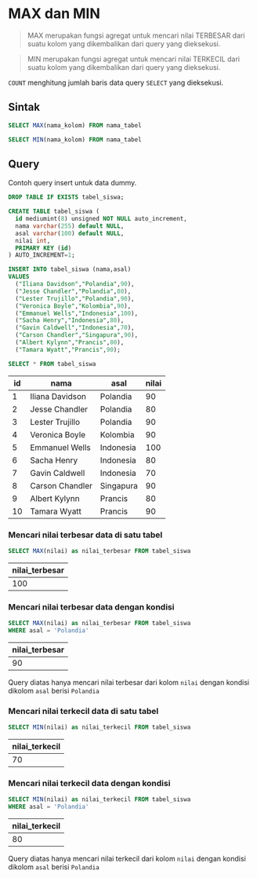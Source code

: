 # MAX dan MIN

> MAX merupakan fungsi agregat untuk mencari nilai TERBESAR dari suatu kolom yang dikembalikan dari query yang dieksekusi.

> MIN merupakan fungsi agregat untuk mencari nilai TERKECIL dari suatu kolom yang dikembalikan dari query yang dieksekusi.

`COUNT` menghitung jumlah baris data query `SELECT` yang dieksekusi.

## Sintak

```sql
SELECT MAX(nama_kolom) FROM nama_tabel
```

```sql
SELECT MIN(nama_kolom) FROM nama_tabel
```

## Query

Contoh query insert untuk data dummy.

```sql
DROP TABLE IF EXISTS tabel_siswa;

CREATE TABLE tabel_siswa (
  id mediumint(8) unsigned NOT NULL auto_increment,
  nama varchar(255) default NULL,
  asal varchar(100) default NULL,
  nilai int,
  PRIMARY KEY (id)
) AUTO_INCREMENT=1;

INSERT INTO tabel_siswa (nama,asal)
VALUES
  ("Iliana Davidson","Polandia",90),
  ("Jesse Chandler","Polandia",80),
  ("Lester Trujillo","Polandia",90),
  ("Veronica Boyle","Kolombia",90),
  ("Emmanuel Wells","Indonesia",100),
  ("Sacha Henry","Indonesia",80),
  ("Gavin Caldwell","Indonesia",70),
  ("Carson Chandler","Singapura",90),
  ("Albert Kylynn","Prancis",80),
  ("Tamara Wyatt","Prancis",90);

SELECT * FROM tabel_siswa
```

| id | nama            | asal      | nilai|
|----|-----------------|-----------|-----------|
| 1  | Iliana Davidson | Polandia  |90|
| 2  | Jesse Chandler  | Polandia  |80|
| 3  | Lester Trujillo | Polandia  |90|
| 4  | Veronica Boyle  | Kolombia  |90|
| 5  | Emmanuel Wells  | Indonesia   |100|
| 6  | Sacha Henry     | Indonesia |80|
| 7  | Gavin Caldwell  | Indonesia  |70|
| 8  | Carson Chandler | Singapura |90|
| 9  | Albert Kylynn   | Prancis  |80|
| 10 | Tamara Wyatt    | Prancis  |90|

### Mencari nilai terbesar data di satu tabel

```sql
SELECT MAX(nilai) as nilai_terbesar FROM tabel_siswa
```
| nilai_terbesar |
|-------------|
| 100          |

### Mencari nilai terbesar data dengan kondisi

```sql
SELECT MAX(nilai) as nilai_terbesar FROM tabel_siswa
WHERE asal = 'Polandia'
```
| nilai_terbesar |
|-------------|
| 90          |

Query diatas hanya mencari nilai terbesar dari kolom `nilai` dengan kondisi dikolom `asal` berisi `Polandia`


### Mencari nilai terkecil data di satu tabel

```sql
SELECT MIN(nilai) as nilai_terkecil FROM tabel_siswa
```
| nilai_terkecil |
|-------------|
| 70          |

### Mencari nilai terkecil data dengan kondisi

```sql
SELECT MIN(nilai) as nilai_terkecil FROM tabel_siswa
WHERE asal = 'Polandia'
```
| nilai_terkecil |
|-------------|
| 80          |

Query diatas hanya mencari nilai terkecil dari kolom `nilai` dengan kondisi dikolom `asal` berisi `Polandia`